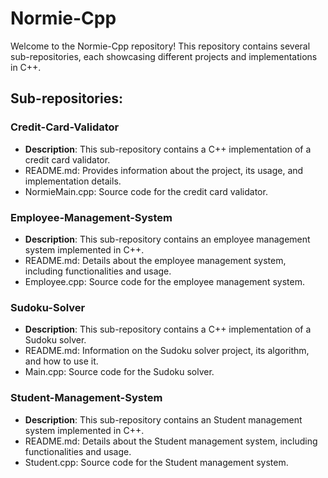 # Normie-Cpp

Welcome to the Normie-Cpp repository! This repository contains several sub-repositories, each showcasing different projects and implementations in C++.

## Sub-repositories:

### Credit-Card-Validator

- **Description**: This sub-repository contains a C++ implementation of a credit card validator.
- README.md: Provides information about the project, its usage, and implementation details.
- NormieMain.cpp: Source code for the credit card validator.

### Employee-Management-System

- **Description**: This sub-repository contains an employee management system implemented in C++.
- README.md: Details about the employee management system, including functionalities and usage.
- Employee.cpp: Source code for the employee management system.

### Sudoku-Solver

- **Description**: This sub-repository contains a C++ implementation of a Sudoku solver.
- README.md: Information on the Sudoku solver project, its algorithm, and how to use it.
- Main.cpp: Source code for the Sudoku solver.

### Student-Management-System

- **Description**: This sub-repository contains an Student management system implemented in C++.
- README.md: Details about the Student management system, including functionalities and usage.
- Student.cpp: Source code for the Student management system.
